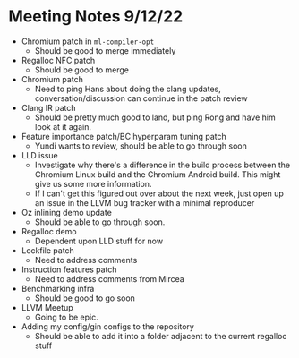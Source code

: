 # Meeting Notes 9/12/22

* Chromium patch in `ml-compiler-opt`
  * Should be good to merge immediately
* Regalloc NFC patch
  * Should be good to merge
* Chromium patch
  * Need to ping Hans about doing the clang updates, conversation/discussion
  can continue in the patch review
* Clang IR patch
  * Should be pretty much good to land, but ping Rong and have him look
  at it again.
* Feature importance patch/BC hyperparam tuning patch
  * Yundi wants to review, should be able to go through soon
* LLD issue
  * Investigate why there's a difference in the build process between the
  Chromium Linux build and the Chromium Android build. This might give us
  some more information.
  * If I can't get this figured out over about the next week, just open up
  an issue in the LLVM bug tracker with a minimal reproducer
* Oz inlining demo update
  * Should be able to go through soon.
* Regalloc demo
  * Dependent upon LLD stuff for now
* Lockfile patch
  * Need to address comments
* Instruction features patch
  * Need to address comments from Mircea
* Benchmarking infra
  * Should be good to go soon
* LLVM Meetup
  * Going to be epic.
* Adding my config/gin configs to the repository
  * Should be able to add it into a folder adjacent to the current regalloc
  stuff